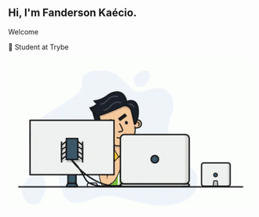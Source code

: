 ## Hi, I'm Fanderson Kaécio.
<p>Welcome</P>

 🚀 Student at Trybe
 
 ![Programando](https://github.com/Kaecio/Kaecio/blob/main/working.gif)

<!--
**Kaecio/Kaecio** is a ✨ _special_ ✨ repository because its `README.md` (this file) appears on your GitHub profile.

Here are some ideas to get you started:
 
- 🔭 I’m currently working on ...
- 🌱 I’m currently learning ...
- 👯 I’m looking to collaborate on ...
- 🤔 I’m looking for help with ...
- 💬 Ask me about ...
- 📫 How to reach me: ...
- 😄 Pronouns: ...
- ⚡ Fun fact: ...
-->
